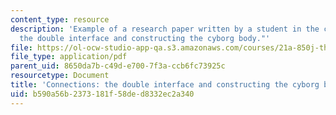 ```yaml
---
content_type: resource
description: 'Example of a research paper written by a student in the course: "Connections:
  the double interface and constructing the cyborg body."'
file: https://ol-ocw-studio-app-qa.s3.amazonaws.com/courses/21a-850j-the-anthropology-of-cybercultures-spring-2009/b590a56b2373181f58ded8332ec2a340_MIT21A_850Js09_sw01.pdf
file_type: application/pdf
parent_uid: 8650da7b-c49d-e700-7f3a-ccb6fc73925c
resourcetype: Document
title: 'Connections: the double interface and constructing the cyborg body'
uid: b590a56b-2373-181f-58de-d8332ec2a340
---
```

